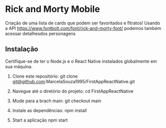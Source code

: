 # Rick and Morty Mobile

Criação de uma lista de cards que podem ser favoritados e fltratos! Usando a API https://www.fontbolt.com/font/rick-and-morty-font/ podemos também acessar detalhesdos personagens 

## Instalação

Certifique-se de ter o Node.js e o React Native instalados globalmente em sua máquina.


1. Clone este repositório:
   git clone git@github.com:MarcelaSouza1995/FirstAppReactNative.git

2. Navegue até o diretório do projeto:
  cd FirstAppReactNative


3. Mude para a brach main:
   git checkout main

5. Instale as dependências:
  npm install

7. Start a aplicação
   npm start

